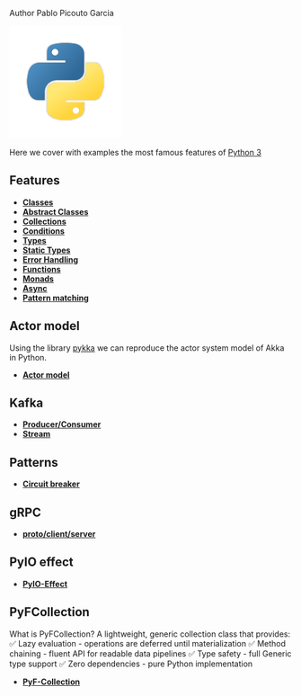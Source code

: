 Author Pablo Picouto Garcia 

![My image](img/python.png)

Here we cover with examples the most famous features of [Python 3](https://www.python.org/) 

## Features

* **[Classes](com/politrons/features/Classes.py)**
* **[Abstract Classes](com/politrons/features/AbstractClasses.py)**
* **[Collections](com/politrons/features/Collections.py)**
* **[Conditions](com/politrons/features/Conditions.py)**
* **[Types](com/politrons/features/Types.py)**
* **[Static Types](com/politrons/features/StaticType.py)**
* **[Error Handling](com/politrons/features/ErrorHandling.py)**
* **[Functions](com/politrons/features/Functions.py)**
* **[Monads](com/politrons/features/Monads.py)**
* **[Async](com/politrons/features/AsyncFeature.py)**
* **[Pattern matching](com/politrons/features/PatternMatching.py)**

## Actor model

Using the library [pykka](https://pykka.readthedocs.io/en/stable/) we can reproduce the actor system model of Akka 
in Python.
* **[Actor model](com/politrons/features/ActorModel.py)**

## Kafka

* **[Producer/Consumer](com/politrons/kafka/KafkaFeature.py)**
* **[Stream](com/politrons/kafka/KafkaStream.py)**

## Patterns

* **[Circuit breaker](com/politrons/patterns/CircuitBreaker.py)**

## gRPC

* **[proto/client/server](com/politrons/grpc)**

## PyIO effect

* **[PyIO-Effect](com/politrons/pyio-effect)**

## PyFCollection 

What is PyFCollection?
A lightweight, generic collection class that provides:
✅ Lazy evaluation - operations are deferred until materialization
✅ Method chaining - fluent API for readable data pipelines
✅ Type safety - full Generic type support
✅ Zero dependencies - pure Python implementation

* **[PyF-Collection](com/politrons/pyf-collection)**